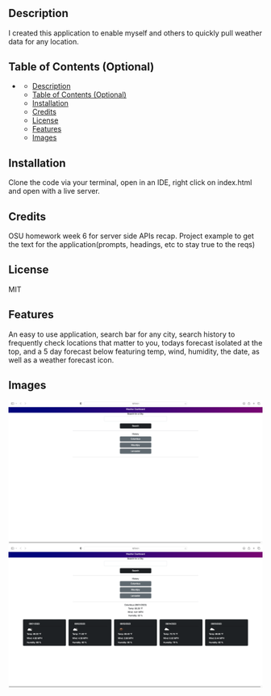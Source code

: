 # <Weather-Dashboard>

## Description

I created this application to enable myself and others to quickly pull weather data for any location.
## Table of Contents (Optional)

- [](#)
  - [Description](#description)
  - [Table of Contents (Optional)](#table-of-contents-optional)
  - [Installation](#installation)
  - [Credits](#credits)
  - [License](#license)
  - [Features](#features)
  - [Images](#images)

## Installation

Clone the code via your terminal, open in an IDE, right click on index.html and open with a live server.


## Credits

OSU homework week 6 for server side APIs recap. Project example to get the text for the application(prompts, headings, etc to stay true to the reqs)

## License

MIT

## Features

An easy to use application, search bar for any city, search history to frequently check locations that matter to you, todays forecast isolated at the top, and a 5 day forecast below featuring temp, wind, humidity, the date, as well as a weather forecast icon.

## Images

![Application image 1](./assets/images/search.png)
![Application image 1](./assets/images/searchResults.png)